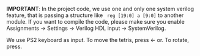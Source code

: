 **IMPORTANT**: In the project code, we use one and only one system verilog feature, that is passing a structure like ` reg [19:0] a [9:0]` to another module. If you want to compile the code, please make sure you enable Assignments -> Settings -> Verilog HDL input -> SystemVerilog. 

We use PS2 keyboard as input. To move the tetris, press $\leftarrow$ or. To rotate, press.
